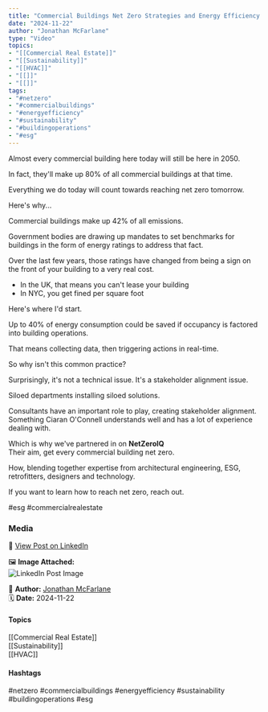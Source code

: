 ```yaml
---
title: "Commercial Buildings Net Zero Strategies and Energy Efficiency Insights"  
date: "2024-11-22"  
author: "Jonathan McFarlane"  
type: "Video"  
topics:  
- "[[Commercial Real Estate]]"  
- "[[Sustainability]]"  
- "[[HVAC]]"  
- "[[]]"  
- "[[]]"  
tags:  
- "#netzero"  
- "#commercialbuildings"  
- "#energyefficiency"  
- "#sustainability"  
- "#buildingoperations"  
- "#esg" 
---
```

Almost every commercial building here today will still be here in 2050.

In fact, they'll make up 80% of all commercial buildings at that time.

Everything we do today will count towards reaching net zero tomorrow.

Here's why...

Commercial buildings make up 42% of all emissions.

Government bodies are drawing up mandates to set benchmarks for buildings in the form of energy ratings to address that fact.

Over the last few years, those ratings have changed from being a sign on the front of your building to a very real cost.

- In the UK, that means you can't lease your building  
- In NYC, you get fined per square foot

Here's where I'd start.

Up to 40% of energy consumption could be saved if occupancy is factored into building operations.

That means collecting data, then triggering actions in real-time.

So why isn't this common practice?

Surprisingly, it's not a technical issue. It's a stakeholder alignment issue.

Siloed departments installing siloed solutions.

Consultants have an important role to play, creating stakeholder alignment. Something Ciaran O'Connell understands well and has a lot of experience dealing with.

Which is why we've partnered in on **NetZeroIQ**  
Their aim, get every commercial building net zero.

How, blending together expertise from architectural engineering, ESG, retrofitters, designers and technology.

If you want to learn how to reach net zero, reach out.

#esg #commercialrealestate

### Media

🔗 [View Post on LinkedIn](https://www.linkedin.com/feed/update/urn:li:activity:7265578899894349824)  
  
🖼 **Image Attached:**  
![LinkedIn Post Image](https://media.licdn.com/dms/image/v2/D5605AQHOIE5W79WDXA/videocover-high/videocover-high/0/1732248975220?e=1742263200&v=beta&t=Oqw2tc-EIGjUGB1DDMLzLWgSBRV3CPRtVik7_DK9ivY)  
  
👤 **Author:** [Jonathan McFarlane](https://www.linkedin.com/in/jonathanmcfarlane/)  
🗓️ **Date:** 2024-11-22

#### Topics

[[Commercial Real Estate]]  
[[Sustainability]]  
[[HVAC]]  

#### Hashtags

#netzero #commercialbuildings #energyefficiency #sustainability #buildingoperations #esg